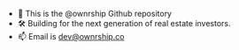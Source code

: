 - 👋 This is the @ownrship Github repository
- 🛠 Building for the next generation of real estate investors.
- 📫 Email is dev@ownrship.co

<!---
ownrship/ownrship is a ✨ special ✨ repository because its `README.md` (this file) appears on your GitHub profile.
You can click the Preview link to take a look at your changes.
--->
